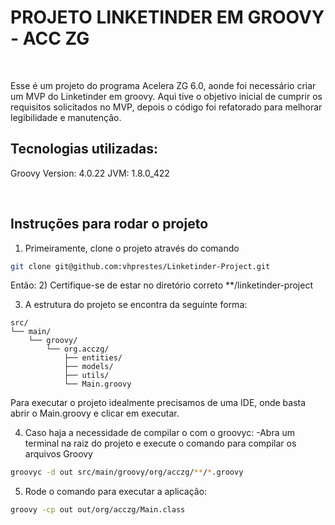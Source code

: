 # PROJETO LINKETINDER EM GROOVY - ACC ZG
<br/>

Esse é um projeto do programa Acelera ZG 6.0, aonde foi necessário criar um MVP do Linketinder em groovy.
Aqui tive o objetivo inicial de cumprir os requisitos solicitados no MVP, depois o código foi refatorado para melhorar legibilidade e manutenção.
<br/>


## Tecnologias utilizadas:
Groovy Version: 4.0.22 JVM: 1.8.0_422 
<br/>

<br/>


## Instruções para rodar o projeto

1) Primeiramente, clone o projeto através do comando 

````bash
git clone git@github.com:vhprestes/Linketinder-Project.git
````

Então: 
2) Certifique-se de estar no diretório correto
**/linketinder-project

3) A estrutura do projeto se encontra da seguinte forma:


```tree
src/
└── main/
    └── groovy/
        └── org.acczg/
            ├── entities/
            ├── models/
            ├── utils/
            └── Main.groovy
```


Para executar o projeto idealmente precisamos de uma IDE, onde basta abrir o Main.groovy e clicar em executar. 


4) Caso haja a necessidade de compilar o com o groovyc:
   -Abra um terminal na raiz do projeto e execute o comando para compilar os arquivos Groovy

````bash
groovyc -d out src/main/groovy/org/acczg/**/*.groovy
````

5) Rode o comando para executar a aplicação:
````bash
groovy -cp out out/org/acczg/Main.class
````
